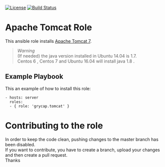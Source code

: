 [![License](https://img.shields.io/badge/license-Apache%202-blue.svg)](https://www.apache.org/licenses/LICENSE-2.0)
[![Build Status](https://travis-ci.org/grycap/ansible-role-tomcat.svg?branch=master)](https://travis-ci.org/grycap/ansible-role-tomcat)

Apache Tomcat Role
=======================

This ansible role installs [Apache Tomcat 7](https://tomcat.apache.org/).  

>_Warning_  
(If needed) the java version installed in Ubuntu 14.04 is 1.7.  
Centos 6 , Centos 7 and Ubuntu 16.04 will install java 1.8 .

Example Playbook
----------------

This an example of how to install this role:

    - hosts: server
      roles:
      - { role: 'grycap.tomcat' }

Contributing to the role
========================
In order to keep the code clean, pushing changes to the master branch has been disabled.  
If you want to contribute, you have to create a branch, upload your changes and then create a pull request.  
Thanks
